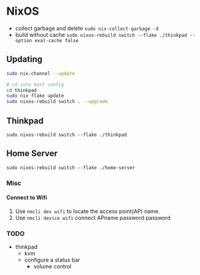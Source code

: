 # NixOS

- collect garbage and delete
  `sudo nix-collect-garbage -d`
- build without cache
  `sudo nixos-rebuild switch --flake ./thinkpad --option eval-cache false`

## Updating

```sh
sudo nix-channel --update

# cd into host config
cd thinkpad
sudo nix flake update
sudo nixos-rebuild switch . --upgrade
```

## Thinkpad

`sudo nixos-rebuild switch --flake ./thinkpad`

## Home Server

`sudo nixos-rebuild switch --flake ./home-server`

### Misc

#### Connect to Wifi

1. Use `nmcli dev wifi` to locate the access point(AP) name.
2. Use `nmcli device wifi` connect APname password password

### TODO

- thinkpad
  - kvm
  - configure a status bar
    - volume control
